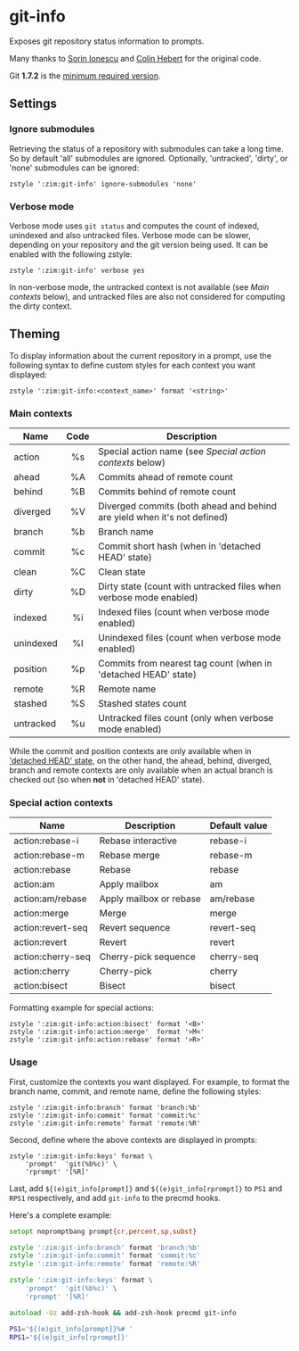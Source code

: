 git-info
========

Exposes git repository status information to prompts.

Many thanks to [Sorin Ionescu] and [Colin Hebert] for the original code.

Git **1.7.2** is the [minimum required version].

Settings
--------

### Ignore submodules

Retrieving the status of a repository with submodules can take a long time.
So by default 'all' submodules are ignored. Optionally, 'untracked', 'dirty', or
'none' submodules can be ignored:

    zstyle ':zim:git-info' ignore-submodules 'none'

### Verbose mode

Verbose mode uses `git status` and computes the count of indexed, unindexed and
also untracked files. Verbose mode can be slower, depending on your repository
and the git version being used. It can be enabled with the following zstyle:

    zstyle ':zim:git-info' verbose yes

In non-verbose mode, the untracked context is not available (see *Main contexts*
below), and untracked files are also not considered for computing the dirty
context.

Theming
-------

To display information about the current repository in a prompt, use the
following syntax to define custom styles for each context you want displayed:

    zstyle ':zim:git-info:<context_name>' format '<string>'

### Main contexts

| Name      | Code | Description
| --------- | :--: | -----------------------------------------------------------
| action    |  %s  | Special action name (see *Special action contexts* below)
| ahead     |  %A  | Commits ahead of remote count
| behind    |  %B  | Commits behind of remote count
| diverged  |  %V  | Diverged commits (both ahead and behind are yield when it's not defined)
| branch    |  %b  | Branch name
| commit    |  %c  | Commit short hash (when in 'detached HEAD' state)
| clean     |  %C  | Clean state
| dirty     |  %D  | Dirty state (count with untracked files when verbose mode enabled)
| indexed   |  %i  | Indexed files (count when verbose mode enabled)
| unindexed |  %I  | Unindexed files (count when verbose mode enabled)
| position  |  %p  | Commits from nearest tag count (when in 'detached HEAD' state)
| remote    |  %R  | Remote name
| stashed   |  %S  | Stashed states count
| untracked |  %u  | Untracked files count (only when verbose mode enabled)

While the commit and position contexts are only available when in ['detached
HEAD' state], on the other hand, the ahead, behind, diverged, branch and remote
contexts are only available when an actual branch is checked out (so when
**not** in 'detached HEAD' state).

### Special action contexts

| Name              | Description             | Default value
| ----------------- | ----------------------- | -------------
| action:rebase-i   | Rebase interactive      | rebase-i
| action:rebase-m   | Rebase merge            | rebase-m
| action:rebase     | Rebase                  | rebase
| action:am         | Apply mailbox           | am
| action:am/rebase  | Apply mailbox or rebase | am/rebase
| action:merge      | Merge                   | merge
| action:revert-seq | Revert sequence         | revert-seq
| action:revert     | Revert                  | revert
| action:cherry-seq | Cherry-pick sequence    | cherry-seq
| action:cherry     | Cherry-pick             | cherry
| action:bisect     | Bisect                  | bisect

Formatting example for special actions:

    zstyle ':zim:git-info:action:bisect' format '<B>'
    zstyle ':zim:git-info:action:merge'  format '>M<'
    zstyle ':zim:git-info:action:rebase' format '>R>'

### Usage

First, customize the contexts you want displayed. For example, to format the
branch name, commit, and remote name, define the following styles:

    zstyle ':zim:git-info:branch' format 'branch:%b'
    zstyle ':zim:git-info:commit' format 'commit:%c'
    zstyle ':zim:git-info:remote' format 'remote:%R'

Second, define where the above contexts are displayed in prompts:

    zstyle ':zim:git-info:keys' format \
        'prompt'  'git(%b%c)' \
        'rprompt' '[%R]'

Last, add `${(e)git_info[prompt]}` and `${(e)git_info[rprompt]}` to `PS1` and
`RPS1` respectively, and add `git-info` to the precmd hooks.

Here's a complete example:
```zsh
setopt nopromptbang prompt{cr,percent,sp,subst}

zstyle ':zim:git-info:branch' format 'branch:%b'
zstyle ':zim:git-info:commit' format 'commit:%c'
zstyle ':zim:git-info:remote' format 'remote:%R'

zstyle ':zim:git-info:keys' format \
    'prompt'  'git(%b%c)' \
    'rprompt' '[%R]'

autoload -Uz add-zsh-hook && add-zsh-hook precmd git-info

PS1='${(e)git_info[prompt]}%# '
RPS1='${(e)git_info[rprompt]}'
```

[Sorin Ionescu]: https://github.com/sorin-ionescu
[Colin Hebert]: https://github.com/ColinHebert
[minimum required version]: https://github.com/sorin-ionescu/prezto/issues/219
['detached HEAD' state]: https://git-scm.com/docs/git-checkout#_detached_head
